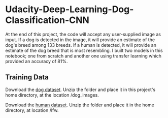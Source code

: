 # Udacity-Deep-Learning-Dog-Classification-CNN
At the end of this project, the code will accept any user-supplied image as input. If a dog is detected in the image, it will provide an estimate of the dog's breed among 133 breeds. If a human is detected, it will provide an estimate of the dog breed that is most resembling.
I built two models in this notebook; one from scratch and another one using transfer learning which provided an accuracy of 81%.

## Training Data

Download the [dog dataset](https://s3-us-west-1.amazonaws.com/udacity-aind/dog-project/dogImages.zip). Unzip the folder and place it in this project's home directory, at the location /dog_images.

Download the [human dataset](https://s3-us-west-1.amazonaws.com/udacity-aind/dog-project/lfw.zip). Unzip the folder and place it in the home directory, at location /lfw.

